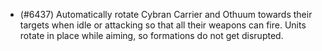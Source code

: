 - (#6437) Automatically rotate Cybran Carrier and Othuum towards their targets when idle or attacking so that all their weapons can fire. Units rotate in place while aiming, so formations do not get disrupted.
